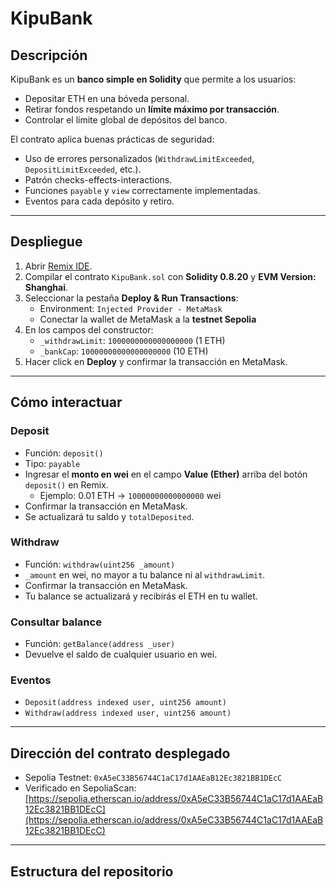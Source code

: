 # KipuBank

## Descripción

KipuBank es un **banco simple en Solidity** que permite a los usuarios:

- Depositar ETH en una bóveda personal.  
- Retirar fondos respetando un **límite máximo por transacción**.  
- Controlar el límite global de depósitos del banco.  

El contrato aplica buenas prácticas de seguridad:  
- Uso de errores personalizados (`WithdrawLimitExceeded`, `DepositLimitExceeded`, etc.).  
- Patrón checks-effects-interactions.  
- Funciones `payable` y `view` correctamente implementadas.  
- Eventos para cada depósito y retiro.  

---

## Despliegue

1. Abrir [Remix IDE](https://remix.ethereum.org).  
2. Compilar el contrato `KipuBank.sol` con **Solidity 0.8.20** y **EVM Version: Shanghai**.  
3. Seleccionar la pestaña **Deploy & Run Transactions**:  
   - Environment: `Injected Provider - MetaMask`  
   - Conectar la wallet de MetaMask a la **testnet Sepolia**  
4. En los campos del constructor:  
   - `_withdrawLimit`: `1000000000000000000` (1 ETH)  
   - `_bankCap`: `10000000000000000000` (10 ETH)  
5. Hacer click en **Deploy** y confirmar la transacción en MetaMask.  

---

## Cómo interactuar

### Deposit

- Función: `deposit()`  
- Tipo: `payable`  
- Ingresar el **monto en wei** en el campo **Value (Ether)** arriba del botón `deposit()` en Remix.  
  - Ejemplo: 0.01 ETH → `10000000000000000` wei  
- Confirmar la transacción en MetaMask.  
- Se actualizará tu saldo y `totalDeposited`.  

### Withdraw

- Función: `withdraw(uint256 _amount)`  
- `_amount` en wei, no mayor a tu balance ni al `withdrawLimit`.  
- Confirmar la transacción en MetaMask.  
- Tu balance se actualizará y recibirás el ETH en tu wallet.  

### Consultar balance

- Función: `getBalance(address _user)`  
- Devuelve el saldo de cualquier usuario en wei.  

### Eventos

- `Deposit(address indexed user, uint256 amount)`  
- `Withdraw(address indexed user, uint256 amount)`  

---

## Dirección del contrato desplegado

- Sepolia Testnet: `0xA5eC33B56744C1aC17d1AAEaB12Ec3821BB1DEcC`  
- Verificado en SepoliaScan: [https://sepolia.etherscan.io/address/0xA5eC33B56744C1aC17d1AAEaB12Ec3821BB1DEcC](https://sepolia.etherscan.io/address/0xA5eC33B56744C1aC17d1AAEaB12Ec3821BB1DEcC)  

---

## Estructura del repositorio

